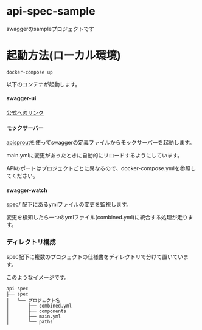 # api-spec-sample
swaggerのsampleプロジェクトです

# 起動方法(ローカル環境)
```
docker-compose up
```
以下のコンテナが起動します。

#### swagger-ui
[公式へのリンク](https://swagger.io/tools/swagger-ui/)

#### モックサーバー
[apisprout](https://github.com/danielgtaylor/apisprout)を使ってswaggerの定義ファイルからモックサーバーを起動します。

main.ymlに変更があったときに自動的にリロードするようにしています。

APIのポートはプロジェクトごとに異なるので、docker-compose.ymlを参照してください。

#### swagger-watch
spec/ 配下にあるymlファイルの変更を監視します。

変更を検知したら一つのymlファイル(combined.yml)に統合する処理が走ります。

### ディレクトリ構成
spec配下に複数のプロジェクトの仕様書をディレクトリで分けて置いています。

このようなイメージです。
```
api-spec
├── spec
│   └── プロジェクト名
│       ├── combined.yml
│       ├── components
│       ├── main.yml
│       └── paths
```
